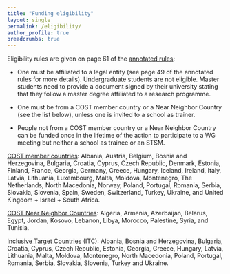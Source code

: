 ```yaml
---
title: "Funding eligibility"
layout: single
permalink: /eligibility/
author_profile: true
breadcrumbs: true
---
```


Eligibility rules are given on page 61 of the [annotated rules](https://www.cost.eu/Annotated_Rules_for_COST_Actions_C):

- One must be affiliated to a legal entity (see page 49 of the annotated rules for more details). Undergraduate students are not eligible. Master students need to provide a document signed by their university stating that they follow a master degree affiliated to a research programme.

- One must be from a COST member country or a Near Neighbor Country (see the list below), unless one is invited to a school as trainer.

- People not from a COST member country or a Near Neighbor Country can be funded once in the lifetime of the action to participate to a WG meeting but neither a school as trainee or an STSM.

[COST member countries](https://www.cost.eu/about/members/): Albania, Austria, Belgium, Bosnia and Herzegovina, Bulgaria, Croatia, Cyprus, Czech Republic, Denmark, Estonia, Finland, France, Georgia, Germany, Greece, Hungary, Iceland, Ireland, Italy, Latvia, Lithuania, Luxembourg, Malta, Moldova, Montenegro, The Netherlands, North Macedonia, Norway, Poland, Portugal, Romania, Serbia, Slovakia, Slovenia, Spain, Sweden, Switzerland, Turkey, Ukraine, and United Kingdom + Israel + South Africa.

[COST Near Neighbor Countries](http://www.cost.eu/Country_Organisations_Table): Algeria, Armenia, Azerbaijan, Belarus, Egypt, Jordan, Kosovo, Lebanon, Libya, Morocco, Palestine, Syria, and Tunisia.

[Inclusive Target Countries](https://www.cost.eu/about/cost-strategy/excellence-and-inclusiveness/) (ITC): Albania, Bosnia and Herzegovina, Bulgaria, Croatia, Cyprus, Czech Republic, Estonia, Georgia, Greece, Hungary, Latvia, Lithuania, Malta, Moldova, Montenegro, North Macedonia, Poland, Portugal, Romania, Serbia, Slovakia, Slovenia, Turkey and Ukraine.
